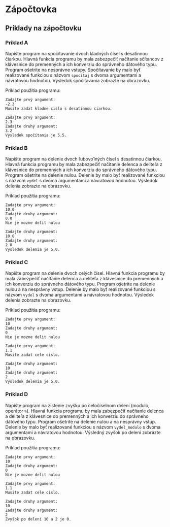 # Zápočtovka

## Príklady na zápočtovku

### Príklad A

Napíšte program na spočítavanie dvoch kladných čísel s desatinnou čiarkou.
Hlavná funkcia programu by mala zabezpečiť načítanie sčítancov z klávesnice do premenných 
a ich konverziu do správneho dátového typu. 
Program ošetrite na nesprávne vstupy.
Spočítavanie by malo byť realizované funkciou s názvom `spocitaj` s dvoma argumentami a návratovou hodnotou.
Výsledok spočítavania zobrazte na obrazovku.

Príklad použitia programu:

    Zadajte prvý argument:
    -2.3
    Musite zadat kladne cislo s desatinnou ciarkou.

    Zadajte prvý argument:
    2.3
    Zadajte druhý argument:
    3.2
    Výsledok spočítania je 5.5.


### Príklad B

Napíšte program na delenie dvoch ľubovo1ných čísel s desatinnou čiarkou.
Hlavná funkcia programu by mala zabezpečiť načítanie delenca a deliteľa z klávesnice do premenných 
a ich konverziu do správneho dátového typu. 
Program ošetrite na delenie nulou.
Delenie by malo byť realizované funkciou s názvom `vydel` s dvoma argumentami a návratovou hodnotou.
Výsledok delenia zobrazte na obrazovku.

Príklad použitia programu:

    Zadajte prvy argument:
    10.0
    Zadajte druhy argument:
    0.0
    Nie je mozne delit nulou
    
    Zadajte druhy argument:
    10.0
    Zadajte druhy argument:
    2.0
    Vysledok delenia je 5.0.
    
### Príklad C

Napíšte program na delenie dvoch celých čísel.
Hlavná funkcia programu by mala zabezpečiť načítanie delenca a deliteľa z klávesnice do premenných 
a ich konverziu do správneho dátového typu. 
Program ošetrite na delenie nulou a na nesprávny vstup.
Delenie by malo byť realizované funkciou s názvom `vydel` s dvoma argumentami a návratovou hodnotou.
Výsledok delenia zobrazte na obrazovku.

Príklad použitia programu:

    Zadajte prvy argument:
    10
    Zadajte druhy argument:
    0
    Nie je mozne delit nulou
    
    Zadajte prvy argument:
    1.1
    Musite zadat cele cislo.
    
    Zadajte druhy argument:
    10
    Zadajte druhy argument:
    2
    Vysledok delenia je 5.0.


### Príklad D

Napíšte program na zistenie zvyšku po celočíselnom delení (modulo, operátor `%`).
Hlavná funkcia programu by mala zabezpečiť načítanie delenca a deliteľa z klávesnice do premenných 
a ich konverziu do správneho dátového typu. 
Program ošetrite na delenie nulou a na nesprávny vstup.
Delenie by malo byť realizované funkciou s názvom `vydel_modulo` s dvoma argumentami a návratovou hodnotou.
Výsledný zvyšok po delení zobrazte na obrazovku.

Príklad použitia programu:

    Zadajte prvy argument:
    10
    Zadajte druhy argument:
    0
    Nie je mozne delit nulou
    
    Zadajte prvy argument:
    1.1
    Musite zadat cele cislo.
    
    Zadajte druhy argument:
    10
    Zadajte druhy argument:
    2
    Zvyšok po delení 10 a 2 je 0.
    









